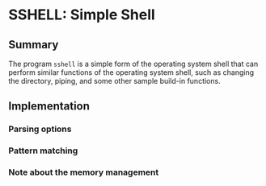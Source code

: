 # SSHELL: Simple Shell

## Summary

The program `sshell` is a simple form of the operating system shell that 
can perform similar functions of the operating system shell, such as 
changing the directory, piping, and some other sample build-in functions.

## Implementation

### Parsing options

### Pattern matching


### Note about the memory management
